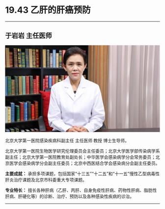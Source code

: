 # 19.43 乙肝的肝癌预防

---

## 于岩岩 主任医师

![1684326292884](image/c19_043/1684326292884.png)

北京大学第一医院感染疾病科副主任 主任医师 教授 博士生导师。

北京大学第一医院生物医学研究伦理委员会主任委员；北京大学医学部传染病学系副主任；北京大学第一医院教育处副处长；中华医学会感染病学分会常务委员；北京医学会感染病学分会副主任委员；北京中西医结合学会感染病分会副主任委员。


**主要成就：** 承担多项课题，包括国家“十三五”“十二五”和“十一五”慢性乙型病毒性肝炎治疗课题及北京市科委重大专项课题。


**专业特长：** 擅长各种肝病（乙肝、丙肝、自身免疫性肝病、药物性肝病、脂肪性肝病、肝硬化等）的诊断、治疗、预防以及各种感染性疾病的诊治。

---
